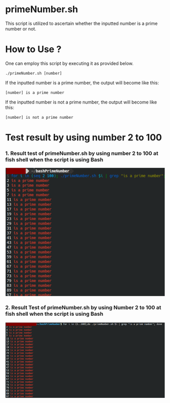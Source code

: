 # primeNumber.sh

This script is utilized to ascertain whether the inputted number is a prime number or not.

# How to Use ?

One can employ this script by executing it as provided below.

```
./primeNumber.sh [number]
```

If the inputted number is a prime number, the output will become like this:

```
[number] is a prime number
```

If the inputted number is not a prime number, the output will become like this:

```
[number] is not a prime number
```

# Test result by using number 2 to 100

### 1. Result test of primeNumber.sh by using number 2 to 100 at fish shell when the script is using Bash

![Result Test of primeNumber.sh by Using Number 2 to 100 at fish shell when the Script is using Bash](testresult/image.png)

### 2. Result Test of primeNumber.sh by using Number 2 to 100 at fish shell when the script is using Bash

![Result Test of primeNumber.sh by Using Number 2 to 100 at Bash shell when the Script is using Bash](testresult/image-1.png)

